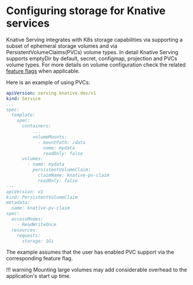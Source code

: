# Configuring storage for Knative services

Knative Serving integrates with K8s storage capabilities via supporting a subset of ephemeral storage volumes and via PersistentVolumeClaims(PVCs) volume types.
In detail Knative Serving supports emptyDir by default, secret, configmap, projection and PVCs volume types.
For more details on volume configuration check the related [feature flags](../configuration/feature-flags.md) when applicable.

Here is an example of using PVCs:

```yaml
apiVersion: serving.knative.dev/v1
kind: Service
...
spec:
  template:
    spec:
      containers:
          ...
          volumeMounts:
            - mountPath: /data
              name: mydata
              readOnly: false
      volumes:
        - name: mydata
          persistentVolumeClaim:
            claimName: knative-pv-claim
            readOnly: false
---
apiVersion: v1
kind: PersistentVolumeClaim
metadata:
  name: knative-pv-claim
spec:
  accessModes:
    - ReadWriteOnce
  resources:
    requests:
      storage: 1Gi
```

The example assumes that the user has enabled PVC support via the corresponding feature flag.

!!! warning
    Mounting large volumes may add considerable overhead to the application's start up time.
